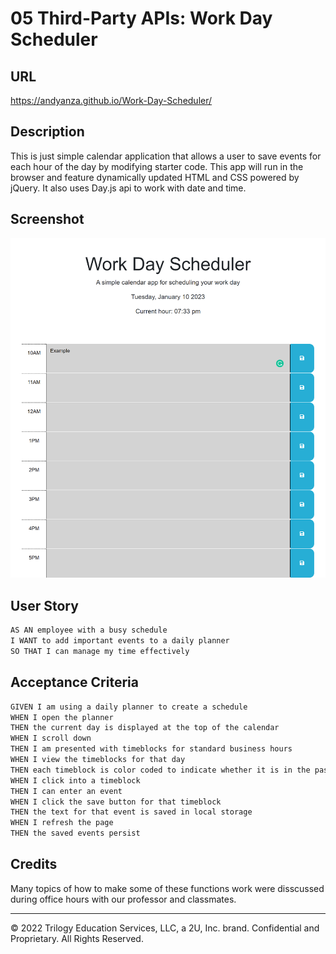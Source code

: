 # 05 Third-Party APIs: Work Day Scheduler
## URL
https://andyanza.github.io/Work-Day-Scheduler/

## Description

This is just simple calendar application that allows a user to save events for each hour of the day by modifying starter code. This app will run in the browser and feature dynamically updated HTML and CSS powered by jQuery. It also uses Day.js api to work with date and time.

## Screenshot

![alt text](https://github.com/AndyAnza/Work-Day-Scheduler/blob/e0759c6d2d091a6aebfb76ef3ade17771b1535c3/Assets/images/127.0.0.1_5500_index.html%20(7).png)

## User Story

```md
AS AN employee with a busy schedule
I WANT to add important events to a daily planner
SO THAT I can manage my time effectively
```

## Acceptance Criteria

```md
GIVEN I am using a daily planner to create a schedule
WHEN I open the planner
THEN the current day is displayed at the top of the calendar
WHEN I scroll down
THEN I am presented with timeblocks for standard business hours
WHEN I view the timeblocks for that day
THEN each timeblock is color coded to indicate whether it is in the past, present, or future
WHEN I click into a timeblock
THEN I can enter an event
WHEN I click the save button for that timeblock
THEN the text for that event is saved in local storage
WHEN I refresh the page
THEN the saved events persist
```

## Credits

Many topics of how to make some of these functions work were disscussed during office hours with our professor and classmates.

- - -
© 2022 Trilogy Education Services, LLC, a 2U, Inc. brand. Confidential and Proprietary. All Rights Reserved.
